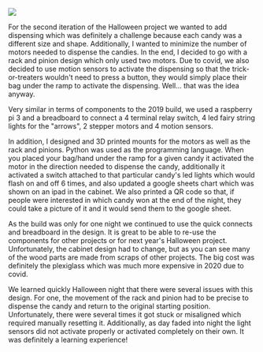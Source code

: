 ![](giphy.gif)


<p>
 For the second iteration of the Halloween project we wanted to add dispensing which was definitely a challenge because each candy was a different size and shape. Additionally, I wanted to minimize the number of motors needed to dispense the candies. In the end, I decided to go with a rack and pinion design which only used two motors. Due to covid, we also decided to use motion sensors to activate the dispensing so that the trick-or-treaters wouldn't need to press a button, they would simply place their bag under the ramp to activate the dispensing. Well... that was the idea anyway.
  
  Very similar in terms of components to the 2019 build, we used a raspberry pi 3 and a breadboard to connect a 4 terminal relay switch, 4 led fairy string lights for the "arrows", 2 stepper motors and 4 motion sensors.

In addition, I designed and 3D printed mounts for the motors as well as the rack and pinions. Python was used as the programming language. When you placed your bag/hand under the ramp for a given candy it activated the motor in the direction needed to dispense the candy, additionally it activated a switch attached to that particular candy's led lights which would flash on and off 6 times, and also updated a google sheets chart which was shown on an ipad in the cabinet. We also printed a QR code so that, if people were interested in which candy won at the end of the night, they could take a picture of it and it would send them to the google sheet.

As the build was only for one night we continued to use the quick connects and breadboard in the design. It is great to be able to re-use the components for other projects or for next year's Halloween project. Unfortunately, the cabinet design had to change, but as you can see many of the wood parts are made from scraps of other projects. The big cost was definitely the plexiglass which was much more expensive in 2020 due to covid.

We learned quickly Halloween night that there were several issues with this design. For one, the movement of the rack and pinion had to be precise to dispense the candy and return to the original starting position. Unfortunately, there were several times it got stuck or misaligned which required manually resetting it. Additionally, as day faded into night the light sensors did not activate properly or activated completely on their own. It was definitely a learning experience!
</p>
